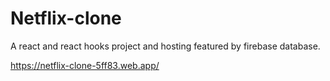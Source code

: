 # Netflix-clone
A react and react hooks project and hosting featured by firebase database.

https://netflix-clone-5ff83.web.app/
